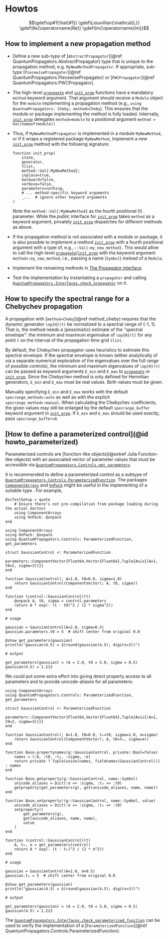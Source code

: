 # Howtos

```math
\gdef\op#1{\hat{#1}}
\gdef\Liouvillian{\mathcal{L}}
\gdef\Re{\operatorname{Re}}
\gdef\Im{\operatorname{Im}}
```

## How to implement a new propagation method

* Define a new sub-type of [`AbstractPropagator`](@ref QuantumPropagators.AbstractPropagator) type that is unique to the propagation method, e.g. `MyNewMethodPropagator`. If appropriate, sub-type [`PiecewisePropagator`](@ref QuantumPropagators.PiecewisePropagator) or [`PWCPropagator`](@ref QuantumPropagators.PWCPropagator).

* The high-level [`propagate`](@ref) and [`init_prop`](@ref) functions have a mandatory `method` keyword argument. That argument should receive a `Module` object for the `module` implementing a propagation method (e.g., `using QuantumPropagators: Cheby; method=Cheby`). This ensures that the module or package implementing the method is fully loaded. Internally, [`init_prop`](@ref) delegates `method=module` to a *positional* argument `method = Val(nameof(module))`

* Thus, if `MyNewMethodPropagator` is implemented in a module `MyNewMethod`, or if it wraps a registered package `MyNewMethod`, implement a new [`init_prop`](@ref) method with the following signature:

  ```
  function init_prop(
      state,
      generator,
      tlist,
      method::Val{:MyNewMethod};
      inplace=true,
      backward=false,
      verbose=false,
      parameters=nothing,
      # ... method-specific keyword arguments
      _...  # ignore other keyword arguments
  )
  ```

  Note the `method::Val{:MyNewMethod}` as the fourth positional (!) parameter. While the *public* interface for [`init_prop`](@ref) takes `method` as a keyword argument, privately [`init_prop`](@ref) dispatches for different methods as above.

* If the propagation method is not associated with a module or package, it is also possible to implement a method [`init_prop`](@ref) with a fourth positional argument with a type of, e.g., `::Val{:my_new_method}`. This would allow to call the high-level [`propagate`](@ref)/[`init_prop`](@ref) with the keyword argument `method=:my_new_method`, i.e., passing a name (`Symbol`) instead of a `Module`.

* Implement the remaining methods in [The Propagator interface](@ref).

* Test the implementation by instantiating a `propagator` and calling [`QuantumPropagators.Interfaces.check_propagator`](@ref) on it.


## How to specify the spectral range for a Chebychev propagation

A propagation with [`method=Cheby`](@ref method_cheby) requires that the dynamic generator ``\op{H}(t)`` be normalized to a spectral range of [-1, 1]. That is, the method needs a (pessimistic) estimate of the "spectral envelope": the minimum and maximum eigenvalue of ``\op{H}(t)`` for any point `t` on the interval of the propagation time grid `tlist`.

By default, the Chebychev propagator uses heuristics to estimate  this spectral envelope. If the spectral envelope is known (either analytically of via a separate numerical exploration of the eigenvalues over the full range of possible controls), the minimum and maximum eigenvalues of ``\op{H}(t)`` can be passed as keyword arguments `E_min` and `E_max` to [`propagate`](@ref) or [`init_prop`](@ref). Since the Chebychev method is only defined for Hermitian generators, `E_min` and `E_max` must be real values. Both values must be given.

Manually specifying `E_min` and `E_max` works with the default `specrange_method=:auto` as well as with the explicit `specrange_method=:manual`. When calculating the Chebychev coefficients, the given values may still be enlarged by the default `specrange_buffer` keyword argument in [`init_prop`](@ref). If `E_min` and `E_max` should be used *exactly*, pass `specrange_buffer=0`.


## [How to define a parameterized control](@id howto_parameterized)

Parameterized controls are [function-like objects](@extref Julia Function-like-objects) with an associated vector of parameter values that must be accessible via [`QuantumPropagators.Controls.get_parameters`](@ref).

It is recommended to define a parameterized control as a subtype of [`QuantumPropagators.Controls.ParameterizedFunction`](@ref). The packages [`ComponentArrays`](https://github.com/jonniedie/ComponentArrays.jl) and [`UnPack`](https://github.com/mauro3/UnPack.jl) might be useful in the implementing of a suitable type . For example,

```@meta
DocTestSetup = quote
    # Ensure there's not pre-compilation from package loading during the actual doctest
    using ComponentArrays
    using UnPack: @unpack
end
```


```jldoctest
using ComponentArrays
using UnPack: @unpack
using QuantumPropagators.Controls: ParameterizedFunction, get_parameters

struct GaussianControl <: ParameterizedFunction
    parameters::ComponentVector{Float64,Vector{Float64},Tuple{Axis{(A=1, t0=2, sigma=3)}}}
end

function GaussianControl(; A=1.0, t0=0.0, sigma=1.0)
    return GaussianControl(ComponentVector(; A, t0, sigma))
end

function (control::GaussianControl)(t)
    @unpack A, t0, sigma = control.parameters
    return A * exp(- (t - t0)^2 / (2 * sigma^2))
end

# usage

gaussian = GaussianControl(A=2.0, sigma=0.5)
gaussian.parameters.t0 = 5  # shift center from original 0.0

@show get_parameters(gaussian)
println("gaussian(4.5) = $(round(gaussian(4.5); digits=3))")

# output

get_parameters(gaussian) = (A = 2.0, t0 = 5.0, sigma = 0.5)
gaussian(4.5) = 1.213
```


We could put some extra effort into giving direct property access to all
parameters and to provide unicode-aliases for all parameters:


```jldoctest
using ComponentArrays
using QuantumPropagators.Controls: ParameterizedFunction, get_parameters

struct GaussianControl <: ParameterizedFunction
    parameters::ComponentVector{Float64,Vector{Float64},Tuple{Axis{(A=1, t0=2, sigma=3)}}}
end

function GaussianControl(; A=1.0, t0=0.0, t₀=t0, sigma=1.0, σ=sigma)
    return GaussianControl(ComponentVector(; A, t0=t₀, sigma=σ))
end

function Base.propertynames(g::GaussianControl, private::Bool=false)
    names = (:A, :t0, :t₀, :sigma, :σ)
    return private ? Tuple(union(names, fieldnames(GaussianControl))) : names
end

function Base.getproperty(g::GaussianControl, name::Symbol)
    unicode_aliases = Dict(:σ => :sigma, :t₀ => :t0)
    getproperty(get_parameters(g), get(unicode_aliases, name, name))
end

function Base.setproperty!(g::GaussianControl, name::Symbol, value)
    unicode_aliases = Dict(:σ => :sigma, :t₀ => :t0)
    setproperty!(
        get_parameters(g),
        get(unicode_aliases, name, name),
        value
    )
end

function (control::GaussianControl)(t)
    A, t₀, σ = get_parameters(control)
    return A * exp(- (t - t₀)^2 / (2 * σ^2))
end

# usage

gaussian = GaussianControl(A=2.0, σ=0.5)
gaussian.t₀ = 5  # shift center from original 0.0

@show get_parameters(gaussian)
println("gaussian(4.5) = $(round(gaussian(4.5); digits=3))")

# output

get_parameters(gaussian) = (A = 2.0, t0 = 5.0, sigma = 0.5)
gaussian(4.5) = 1.213
```

The [`QuantumPropagators.Interfaces.check_parameterized_function`](@ref) can be used to verify the implementation of a [`ParameterizedFunction`](@ref QuantumPropagators.Controls.ParameterizedFunction).
